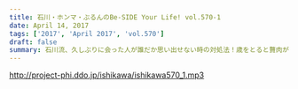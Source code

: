 ```yaml
---
title: 石川・ホンマ・ぶるんのBe-SIDE Your Life! vol.570-1
date: April 14, 2017
tags: ['2017', 'April 2017', 'vol.570']
draft: false
summary: 石川流、久しぶりに会った人が誰だか思い出せない時の対処法！歳をとると贅肉が落ちにくくなってくるそうです。SAITO
---
```


http://project-phi.ddo.jp/ishikawa/ishikawa570_1.mp3
